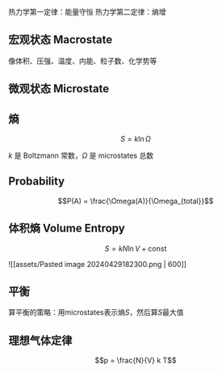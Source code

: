 热力学第一定律：能量守恒
热力学第二定律：熵增

## 宏观状态 Macrostate

像体积、压强、温度、内能、粒子数、化学势等

## 微观状态 Microstate

## 熵

$$S = k \ln \Omega$$

$k$ 是 Boltzmann 常数，$\Omega$ 是 microstates 总数

## Probability

$$P(A) = \frac{\Omega(A)}{\Omega_{total}}$$

## 体积熵 Volume Entropy

$$S = kN \ln V + \text{const}$$

![[assets/Pasted image 20240429182300.png | 600]]

## 平衡

算平衡的策略：用microstates表示熵$S$，然后算$S$最大值

## 理想气体定律

$$p = \frac{N}{V} k T$$
